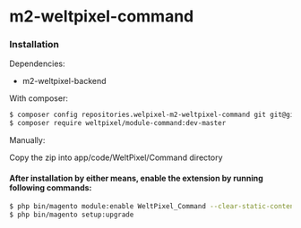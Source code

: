 # m2-weltpixel-command

### Installation

Dependencies:
 - m2-weltpixel-backend

With composer:

```sh
$ composer config repositories.welpixel-m2-weltpixel-command git git@github.com:rusdragos/m2-weltpixel-command.git
$ composer require weltpixel/module-command:dev-master
```

Manually:

Copy the zip into app/code/WeltPixel/Command directory


#### After installation by either means, enable the extension by running following commands:

```sh
$ php bin/magento module:enable WeltPixel_Command --clear-static-content
$ php bin/magento setup:upgrade
```
